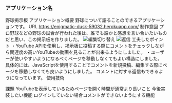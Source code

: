 ### アプリケーション名
野球掲示板
アプリケーション概要
野球について語ることのできるアプリケーションです。
URL
https://enigmatic-dusk-59032.herokuapp.com/
制作意図
プロ野球などの野球の試合が行われた後は、誰でも誰かと感想を言い合いたいものだと思い、この掲示板を作りました。
![編集切り替え](https://user-images.githubusercontent.com/75056980/142479727-feb16d6b-4bc4-43c6-99ad-2176416f552c.gif)
![返信](https://user-images.githubusercontent.com/75056980/142479754-8cd3dd87-4adc-43d0-a40c-769c2510c911.gif)
工夫したポイント
・YouTube APIを使用し、掲示板に投稿する際にコメントをチェックしながら関連度の高いYouTubeの動画を見ることが出来るようにしました。
・ユーザーが使いやすいようになるべくページを移動しなくてもよい構造にしました。
具体的には、JavaScriptを使用することでコメントを新規投稿、編集する際にページを移動しなくても良いようにしました。
コメントに対する返信もできるようになっています。
使用技術

課題
YouTubeを表示しているためページを開く時間が通常より長いこと
今後実装したい機能
ログインしていない場合コメントができないようにする機能
